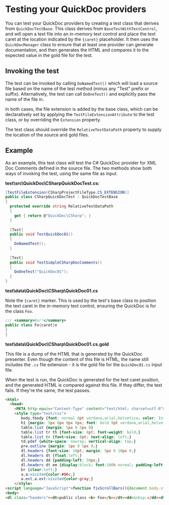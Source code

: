 # Testing your QuickDoc providers

You can test your QuickDoc providers by creating a test class that derives from `QuickDocTestBase`. This class derives from `BaseTestWithTextControl`, and will open a text file into an in-memory text control and place the text caret at the location indicated by the `{caret}` placeholder. It then uses the `QuickDocManager` class to ensure that at least one provider can generate documentation, and then generates the HTML and compares it to the expected value in the gold file for the test.

## Invoking the test

The test can be invoked by calling `DoNamedTest()` which will load a source file based on the name of the test method (minus any "Test" prefix or suffix). Alternatively, the test can call `DoOneTest()` and explicitly pass the name of the file in. 
	
In both cases, the file extension is added by the base class, which can be declaratively set by applying the `TestFileExtensionAttribute` to the test class, or by overriding the `Extension` property.

The test class should override the `RelativeTestDataPath` property to supply the location of the source and gold files.

## Example

As an example, this test class will test the C# QuickDoc provider for XML Doc Comments defined in the source file. The two methods show both ways of invoking the test, using the same file as input.

**test\src\QuickDoc\CSharpQuickDocTest.cs:**

```cs
[TestFileExtension(CSharpProjectFileType.CS_EXTENSION)]
public class CSharpQuickDocTest : QuickDocTestBase
{
  protected override string RelativeTestDataPath
  {
    get { return @"QuickDoc\CSharp"; }
  }
  
  [Test]
  public void TestQuickDoc01()
  {
    DoNamedTest();
  }
  
  [Test]
  public void TestSimpleCSharpDocComments()
  {
    DoOneTest("QuickDoc01");
  }}
```

**test\data\QuickDoc\CSharp\QuickDoc01.cs**

Note the `{caret}` marker. This is used by the test's base class to position the text caret in the in-memory text control, ensuring the QuickDoc is for the class `Foo`.

```cs
/// <summary>Bar!</summary>public class Fo{caret}o{}```

**test\data\QuickDoc\CSharp\QuickDoc01.cs.gold**

This file is a dump of the HTML that is generated by the QuickDoc presenter. Even though the content of this file is HTML, the name still includes the `.cs` file extension - it is the gold file for the `QuickDoc01.cs` input file.

When the test is run, the QuickDoc is generated for the text caret position, and the generated HTML is compared against this file. If they differ, the test fails. If they're the same, the test passes.

```html
<html>  <head>    <META http-equiv="Content-Type" content="text/html; charset=utf-8">    <style type="text/css">       body,tbody {font: normal 8pt verdana,arial,helvetica; color: InfoText; background-color: InfoBackground; margin: 0px; padding: 0px; overflow-y: expression(document.body.scrollHeight > document.body.clientHeight ? 'scroll' : 'hidden'); }       h1 {margin: 5px 0px 0px 0px; font: bold 9pt verdana,arial,helvetica;}       table.list {margin: 5px 0 5px 0}       table.list tr th {font-size: 8pt; font-weight: bold;}       table.list tr {font-size: 8pt; text-align: left;}       td.pdef {white-space: nowrap; vertical-align: top;}       pre.outline {margin: 5px 0 5px 0;}       dl.headers {font-size: 10pt; margin: 5px 0 10px 0;}       dl.headers dt {float:left;}       dl.headers dd {padding-left: 50px;}       dl.headers dt em {display:block; font:100% normal; padding-left: 15px;}       br {clear:left;}       a,a:visited{color:#06c;}       a.ext,a.ext:visited{color:gray;}    </style><script language="JavaScript">function fixScrollBars(){document.body.style.overflowY = document.body.scrollHeight > document.body.clientHeight ? 'scroll' : 'hidden';}function showHide(elementid){if (document.getElementById(elementid).style.display == 'none'){document.getElementById(elementid).style.display = '';document.getElementById(elementid+"img").src='InlineCollapsPathJS';window.external.Expanded()} else {document.getElementById(elementid).style.display = 'none';document.getElementById(elementid+'img').src='InlineExpandPathJS';}; fixScrollBars();}function showAttributes(){var elements = document.getElementsByTagName('a');for (var i=0; i < elements.length; i++) {  var element = elements[i];  if (element.id == 'attrregion')    { element.style.display = 'none';  }};var elements = document.getElementsByTagName('div');for (var i=0; i < elements.length; i++) {  var element = elements[i];  if (element.id == 'attrdef')    { element.style.display = 'inline';  }};window.external.Expanded();fixScrollBars();}function handleClick(oEvent, oTarget) {if (oEvent.ctrlKey) {window.external.NavigateCtrl(oTarget); }else {window.external.Navigate(oTarget); }}</script><div style="float:right" align="right"><a href="about:goto">go to</a></div>  </head><body><dl class="headers"><dt>public class <b> Foo</b></dt><dd>&nbsp;</dd><dt></dt></dl><br /><h1>Summary:</h1>Bar!</body></html>```
